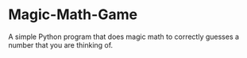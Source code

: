# Magic-Math-Game
A simple Python program that does magic math to correctly guesses a number that you are thinking of.

